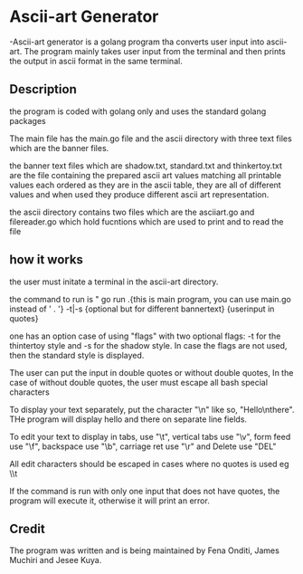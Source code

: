 # Ascii-art Generator
-Ascii-art generator is a golang program tha converts user input into ascii-art.
The program mainly takes user input from the terminal and then prints the output in ascii format in the same terminal.
## Description 
<p>the program is coded with golang only and uses the standard golang packages<p>
<p>The main file has the main.go file and the ascii directory with three text files which are the banner files.<p>
<P>the banner text files which  are shadow.txt, standard.txt and thinkertoy.txt are the file containing the prepared ascii art values matching all printable values each ordered as they are in the ascii table, they are all of different values and when used they produce different ascii art representation.<p>
<p>the ascii directory contains two files which are the asciiart.go and filereader.go which hold fucntions which are used  to print and to read the file<p>

## how it works
<P>the user must initate a terminal in the ascii-art directory.<p>
<p>the command to run is " go run .{this is main program, you can use main.go instead of ' . '}     -t|-s   {optional but for different bannertext}  {userinput in quotes}<p>
<p>one has an option case of using "flags" with two optional flags: -t for the thintertoy style and -s for the shadow style. In case the flags are not used, then the standard style is displayed. <p>
<P>The user can put the input in double quotes or without double quotes, In the case of without double quotes, the user must escape all bash special characters <p>
<p>To display your text separately, put the character "\n" like so, "Hello\nthere". THe program will display hello and there on separate line fields. <p>
<p>To edit your text to display in tabs, use "\t", vertical tabs use "\v", form feed use "\f", backspace use "\b", carriage ret use "\r" and Delete use "DEL"<p>
<P>All edit characters should be escaped in cases where no quotes is used eg \\t<P>
<p>If the command is run with only one input that does not have quotes, the program will execute it, otherwise it will print an error.<p>

## Credit
<p>The program was written and is being maintained by Fena Onditi, James Muchiri and Jesee Kuya.<p>



